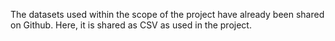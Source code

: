 The datasets used within the scope of the project have already been shared on Github. Here, it is shared as CSV as used in the project.
